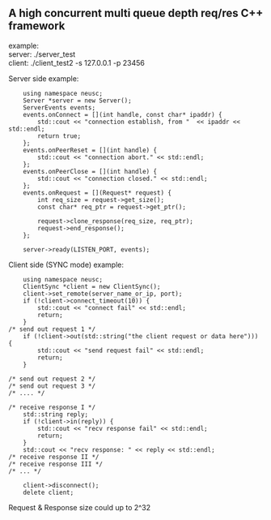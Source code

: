 ## A high concurrent multi queue depth req/res C++ framework

example:  
server: ./server_test   
client: ./client_test2 -s 127.0.0.1 -p 23456  
  
Server side example:  
```{cpp}
	using namespace neusc;
	Server *server = new Server();
	ServerEvents events;
	events.onConnect = [](int handle, const char* ipaddr) {
		std::cout << "connection establish, from "  << ipaddr << std::endl;
		return true;
	};
	events.onPeerReset = [](int handle) {
		std::cout << "connection abort." << std::endl;
	};
	events.onPeerClose = [](int handle) {
		std::cout << "connection closed." << std::endl;
	};
	events.onRequest = [](Request* request) {
		int req_size = request->get_size();
		const char* req_ptr = request->get_ptr();

		request->clone_response(req_size, req_ptr);
		request->end_response();
	};

	server->ready(LISTEN_PORT, events);
```

Client side (SYNC mode) example:  
```{cpp}
	using namespace neusc;
	ClientSync *client = new ClientSync();
	client->set_remote(server_name_or_ip, port);
	if (!client->connect_timeout(10)) {
		std::cout << "connect fail" << std::endl;
		return;
	}
/* send out request 1 */
	if (!client->out(std::string("the client request or data here"))) {
		std::cout << "send request fail" << std::endl;
		return;
	}

/* send out request 2 */
/* send out request 3 */
/* .... */

/* receive response I */
	std::string reply;
	if (!client->in(reply)) {
		std::cout << "recv response fail" << std::endl;
		return;
	}
	std::cout << "recv response: " << reply << std::endl;
/* receive response II */
/* receive response III */
/* ... */

	client->disconnect();
	delete client;
```

Request & Response size could up to 2^32  


